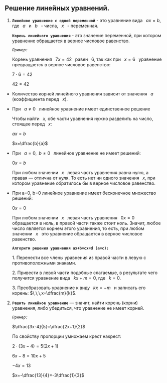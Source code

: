 ## Решение линейных уравнений.

1) **`Линейное уравнение с одной переменной`** - это уравнение вида $\,\,\,ax=b$, где $\,\,\,a\,\,\,$ и $\,\,\,b\,\,\,$ - числа, $\,\,\,x\,\,\,$ - переменная. 
   
   **`Корень линейного уравнения`** - это значение переменной, при котором уравнение обращается в верное числовое равенство.

   *`Пример:`*

    Корень уравнения $\,\,\,7x=42\,\,\,$ равен $\,\,\,6$, так как при $\,\,\,x=6\,\,\,$ уравнение превращается в верное числовое равенство:

    $7\cdot6=42$

    $42=42$
    
-  Количество корней линейного уравнения зависит от значения $\,\,\,a\,\,\,$ (коэффициента перед $\,\,\,x$).

- При $\,\,\,a\not ={0}\,\,\,$ линейное уравнение имеет единственное решение
  
  Чтобы найти $\,\,\,x$, обе части уравнения нужно разделить на число, стоящее перед $\,\,\,x$:
  
  $ax=b$
  
  $x=\dfrac{b}{a}$

- При $\,\,\,a=0,\,\,\,b\not=0\,\,\,$ линейное уравнение не имеет решений:
  
  $0x=b$
  
  При любом значении $\,\,\,x\,\,\,$ левая часть уравнения равна нулю, а правая — отлична от нуля. То есть нет ни одного значения $\,\,\,x$, при котором уравнение обратилось бы в верное числовое равенство.

- При a=0, b=0 линейное уравнение имеет бесконечное множество решений:
  
  $0x=0$

  При любом значении $\,\,\,x\,\,\,$ левая часть уравнения $\,\,\,0x=0\,\,\,$ обращается в ноль, в правой части также стоит ноль. Значит, любое число является корнем этого уравнения, то есть, при любом значении $\,\,\,x\,\,\,$ это уравнение обращается в верное числовое равенство.
  
  **`Алгоритм решения уравнения ax+b=cx=d (a=c):`**
  
  1.​ Перенести все члены уравнения из правой части в левую с противоположными знаками.
  
  2.​ Привести в левой части подобные слагаемые, в результате чего получится уравнение вида $\,\,\,kx+m=0$, где $\,\,\,k=0$.
  
  3.​ Преобразовать уравнение к виду $\,\,\,kx=-m\,\,\,$ и записать его корень: $\,\,\,x=\dfrac{m}{k}$.

2) **`Решить линейное уравнение`** — значит, найти корень (корни) уравнения, либо убедиться, что уравнение не имеет корней.
   
   *`Пример:`*
   
   $\dfrac{3x-4}{5}=\dfrac{2x+1}{2}$
   
   По свойству пропорции умножаем крест накрест:
   
   $2\cdot(3x-4)=5(2x+1)$
   
   $6x-8=10x+5$
   
   $-4x=13$
   
   $x=-\dfrac{13}{4}=-3\dfrac{1}{3}$